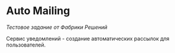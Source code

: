 # Auto Mailing
*Тестовое задание от Фабрики Решений*

Сервис уведомлений - создание автоматических рассылок для пользователей. 

